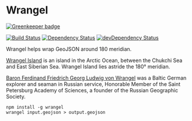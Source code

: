 # Wrangel

[![Greenkeeper badge](https://badges.greenkeeper.io/stepankuzmin/wrangel.svg)](https://greenkeeper.io/)

[![Build Status](https://travis-ci.org/stepankuzmin/wrangel.svg?branch=master)](https://travis-ci.org/stepankuzmin/wrangel)
[![Dependency Status](https://david-dm.org/stepankuzmin/wrangel.svg)](https://david-dm.org/stepankuzmin/wrangel)
[![devDependency Status](https://david-dm.org/stepankuzmin/wrangel/dev-status.svg)](https://david-dm.org/stepankuzmin/wrangel#info=devDependencies)

Wrangel helps wrap GeoJSON around 180 meridian.

[Wrangel Island](https://en.wikipedia.org/wiki/Wrangel_Island) is an island in the Arctic Ocean, between the Chukchi Sea and East Siberian Sea. Wrangel Island lies astride the 180° meridian.

[Baron Ferdinand Friedrich Georg Ludwig von Wrangel](https://en.wikipedia.org/wiki/Ferdinand_von_Wrangel) was a Baltic German explorer and seaman in Russian service, Honorable Member of the Saint Petersburg Academy of Sciences, a founder of the Russian Geographic Society.

```shell
npm install -g wrangel
wrangel input.geojson > output.geojson
```